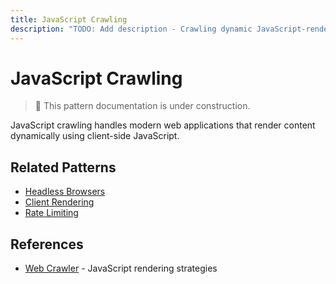 ```yaml
---
title: JavaScript Crawling
description: "TODO: Add description - Crawling dynamic JavaScript-rendered content"
---
```


# JavaScript Crawling

> 🚧 This pattern documentation is under construction.

JavaScript crawling handles modern web applications that render content dynamically using client-side JavaScript.

## Related Patterns
- [Headless Browsers](../patterns/content-extraction.md)
- [Client Rendering](client-rendering.md)
- [Rate Limiting](rate-limiting.md)

## References
- [Web Crawler](../case-studies/web-crawler.md) - JavaScript rendering strategies